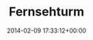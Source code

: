 ---
title:		"Fernsehturm"
type:		"photos"
mediatype:		"upload"
location:		"Berlin, Germany"
date:		"2014-02-09 17:33:12+00:00"
album:		"city"
filename:		"fernsehturm.md"
series:		"berlin"
cl_public_id:		"city/fernsehturm"
cl_version:		1497000251
format:		"tiff"
bytes:		1105628
width:		810
height:		1440
colours:
- "#B0C2D3"
- "#91B5D2"
- "#B2C1D2"
- "#6D767D"
- "#3C3836"
- "#5C758A"
- "#736B65"
exposure_mode:		"Manual"
program:		"Manual"
aperture:		"5.6"
focal_length:		"92.0 mm"
iso:		"160"
shutter_speed:		"1/250"
metering:		"Multi-segment"
flash:		"Off, Did not fire"
white_balance:		"Custom"
colour_temp:		"5150"
has_crop:		"false"
orientation:		"Horizontal (normal)"
camera_model:		"NIKON D800"
lens_info:		"70-200mm f/2.8"
artist: "Matt Finucane"
x_resolution:		"300"
y_resolution:		"300"
---